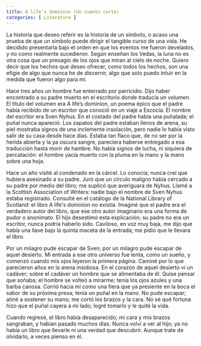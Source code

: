 ```yaml
---
title: A life's dominion (Un cuento corto)
categories: [ Literature ]
---
```




La historia que deseo referir es la historia de un símbolo, o acaso una prueba
de que un símbolo puede dirigir el tangible curso de una vida. He decidido
presentarla bajo el orden en que los eventos me fueron develados, y no como
realmente sucedieron. Según enseñan los Vedas, la luna no es otra cosa que un
presagio de los ojos que miran al cielo de noche. Quiero decir que los hechos
que deseo ofrecer, como todos los hechos, son una efigie de algo que nunca he de
discernir, algo que solo puedo intuir en la medida que fueron algo para mí. 

Hace tres años un hombre fue enterrado por parricidio. Dijo haber encontrado a
su padre muerto en el escritorio donde traducía un volumen. El título del
volumen era A life’s dominion, un poema épico que el padre había recibido de un
escritor que conoció en un viaje a Escocia. El nombre del escritor era Sven
Nyhus. En el costado del padre había una puñalada; el puñal nunca apareció. Los
zapatos del padre estaban llenos de arena, su piel mostraba signos de una
inclemente insolación, pero nadie lo había visto salir de su casa desde hace
días. Estaba tan flaco que, de no ser por la herida abierta y la ya oscura
sangre, pareciera haberse entregado a esa traducción hasta morir de hambre. No
había signos de lucha, ni siquiera de percatación: el hombre yacía muerto con la
pluma en la mano y la mano sobre una hoja.

Hace un año visité al condenado en la cárcel. Lo conocía; nunca creí que hubiera
asesinado a su padre. Juró que un círculo maligno había cercado a su padre por
medio del libro; me suplicó que averiguara de Nyhus. Llamé a la Scottish
Association of Writers: nadie bajo el nombre de Sven Nyhus estaba registrado.
Consulté en el catálogo de la National Library of Scotland: el libro A life's
dominion no existía. Imaginé que el padre era el verdadero autor del libro, que
ese otro autor imaginario era una forma de pudor o anonimato. El hijo desestimó
esta explicación; su padre no era un escritor, nunca podría haberlo sido.
Caviloso, en voz muy baja, me dijo que había una llave bajo la quinta maceta de
la entrada; me pidió que le llevara el libro.

Por un milagro pude escapar de Sven; por un milagro pude escapar de aquel
desierto. Mi entrada a ese otro universo fue lenta, como un sueño, y comenzó
cuando mis ojos leyeron la primera página. Caminé por lo que parecieron años en
la arena insidiosa. En el corazón de aquel desierto vi un cadáver; sobre el
cadáver un hombre que se alimentaba de él. Quise pensar que soñaba; el hombre se
volteó a mirarme; tenía los ojos azules y una barba canosa. Corrió hacia mí como
una fiera que ya presiente en la boca el sabor de su próxima presa; tenía un
puñal en la mano. No pude escapar; atiné a sostener su mano; me cortó los brazos
y la cara. No sé qué fortuna hizo que el puñal cayera a mi lado; logré tomarlo y
le quité la vida.

Cuando regresé, el libro había desaparecido; mi cara y mis brazos sangraban, y
habían pasado muchos días. Nunca volví a ver al hijo; ya no había un libro que
llevarle ni una verdad que descubrir. Aunque trate de olvidarlo, a veces pienso
en él.

